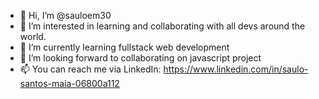 - 👋 Hi, I’m @sauloem30
- 👀 I’m interested in learning and collaborating with all devs around the world.
- 🌱 I’m currently learning fullstack web development
- 💞️ I’m looking forward to collaborating on javascript project
- 📫 You can reach me via LinkedIn: https://www.linkedin.com/in/saulo-santos-maia-06800a112

<!---
sauloem30/sauloem30 is a ✨ special ✨ repository because its `README.md` (this file) appears on your GitHub profile.
You can click the Preview link to take a look at your changes.
--->
